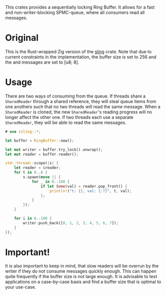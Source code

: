 This crates provides a sequentially locking Ring Buffer. It allows for
a fast and non-writer-blocking SPMC-queue, where all consumers read all
messages.

# Original

This is the Rust-wrapped Zig version of the [sling](https://crates.io/crates/sling) crate. Note
that due to current constraints in the implementation, the buffer size is set to 256 and the
and messages are set to [u8; 8].

# Usage

There are two ways of consuming from the queue. If threads share a
`SharedReader` through a shared reference, they will steal
queue items from one anothers such that no two threads will read the
same message. When a `SharedReader` is cloned, the new
`SharedReader`'s reading progress will no longer affect the other
one. If two threads each use a separate `SharedReader`, they
will be able to read the same messages.

```rust
# use zsling::*;

let buffer = RingBuffer::new();

let mut writer = buffer.try_lock().unwrap();
let mut reader = buffer.reader();

std::thread::scope(|s| {
    let reader = &reader;
    for t in 0..8 {
        s.spawn(move || {
            for _ in 0..100 {
                if let Some(val) = reader.pop_front() {
                    println!("t: {}, val: {:?}", t, val);
                };
            }
        });
    }

    for i in 0..100 {
        writer.push_back([0, 1, 2, 3, 4, 5, 6, 7]);
    }
});
```

# Important!

It is also important to keep in mind, that slow readers will be overrun by the writer if they
do not consume messages quickly enough. This can happen quite frequently if the buffer size is
not large enough. It is advisable to test applications on a case-by-case basis and find a
buffer size that is optimal to your use-case.
